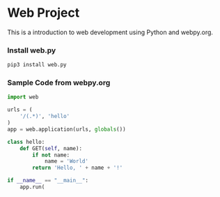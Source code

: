 # Web Project

This is a introduction to web development using Python and webpy.org.


### Install web.py

```py
pip3 install web.py
```


### Sample Code from webpy.org

```py
import web

urls = (
    '/(.*)', 'hello'
)
app = web.application(urls, globals())

class hello:
    def GET(self, name):
        if not name:
            name = 'World'
        return 'Hello, ' + name + '!'

if __name__ == "__main__":
    app.run(
```
